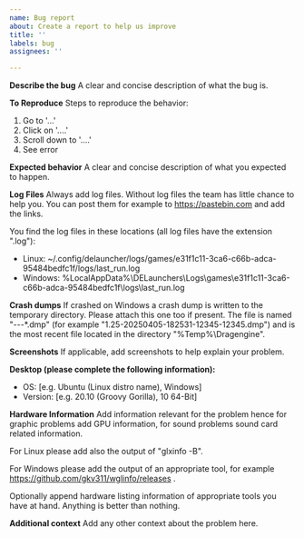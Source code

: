 ```yaml
---
name: Bug report
about: Create a report to help us improve
title: ''
labels: bug
assignees: ''

---
```


**Describe the bug**
A clear and concise description of what the bug is.

**To Reproduce**
Steps to reproduce the behavior:
1. Go to '...'
2. Click on '....'
3. Scroll down to '....'
4. See error

**Expected behavior**
A clear and concise description of what you expected to happen.

**Log Files**
Always add log files. Without log files the team has little chance to help you. You can post them for example to https://pastebin.com and add the links.

You find the log files in these locations (all log files have the extension ".log"):

- Linux: ~/.config/delauncher/logs/games/e31f1c11-3ca6-c66b-adca-95484bedfc1f/logs/last_run.log
- Windows: %LocalAppData%\DELaunchers\Logs\games\e31f1c11-3ca6-c66b-adca-95484bedfc1f\logs\last_run.log

**Crash dumps**
If crashed on Windows a crash dump is written to the temporary directory. Please attach this one too if present. The file is named "<version>-<year><month><day>-<hour><minute><second>-*.dmp" (for example "1.25-20250405-182531-12345-12345.dmp") and is the most recent file located in the directory "%Temp%\Dragengine".

**Screenshots**
If applicable, add screenshots to help explain your problem.

**Desktop (please complete the following information):**
 - OS: [e.g. Ubuntu (Linux distro name), Windows]
 - Version: [e.g. 20.10 (Groovy Gorilla), 10 64-Bit]

**Hardware Information**
Add information relevant for the problem hence for graphic problems add GPU information, for sound problems sound card related information.

For Linux please add also the output of "glxinfo -B".

For Windows please add the output of an appropriate tool, for example https://github.com/gkv311/wglinfo/releases .

Optionally append hardware listing information of appropriate tools you have at hand. Anything is better than nothing.

**Additional context**
Add any other context about the problem here.
